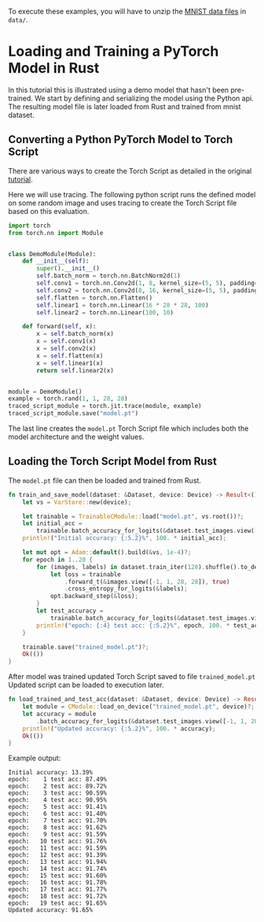 To execute these examples, you will have to unzip the [MNIST data
files](http://yann.lecun.com/exdb/mnist/) in `data/`.

# Loading and Training a PyTorch Model in Rust

In this tutorial this is illustrated using a demo model that hasn't been pre-trained.
We start by defining and serializing the model using the Python api.
The resulting model file is later loaded from Rust and trained from mnist dataset.

## Converting a Python PyTorch Model to Torch Script

There are various ways to create the Torch Script as detailed
in the original [tutorial](https://pytorch.org/tutorials/advanced/cpp_export.html).

Here we will use tracing. The following python script runs the
defined model on some random image and uses tracing to create
the Torch Script file based on this evaluation.

```python
import torch
from torch.nn import Module


class DemoModule(Module):
    def __init__(self):
        super().__init__()
        self.batch_norm = torch.nn.BatchNorm2d(1)
        self.conv1 = torch.nn.Conv2d(1, 8, kernel_size=(5, 5), padding=(2, 2))
        self.conv2 = torch.nn.Conv2d(8, 16, kernel_size=(5, 5), padding=(2, 2))
        self.flatten = torch.nn.Flatten()
        self.linear1 = torch.nn.Linear(16 * 28 * 28, 100)
        self.linear2 = torch.nn.Linear(100, 10)

    def forward(self, x):
        x = self.batch_norm(x)
        x = self.conv1(x)
        x = self.conv2(x)
        x = self.flatten(x)
        x = self.linear1(x)
        return self.linear2(x)


module = DemoModule()
example = torch.rand(1, 1, 28, 28)
traced_script_module = torch.jit.trace(module, example)
traced_script_module.save("model.pt")
```

The last line creates the `model.pt` Torch Script file which includes both the model
architecture and the weight values.

## Loading the Torch Script Model from Rust

The `model.pt` file can then be loaded and trained from Rust.

```rust
fn train_and_save_model(dataset: &Dataset, device: Device) -> Result<(), Box<dyn Error>> {
    let vs = VarStore::new(device);

    let trainable = TrainableCModule::load("model.pt", vs.root())?;
    let initial_acc =
        trainable.batch_accuracy_for_logits(&dataset.test_images.view([-1, 1, 28, 28]), &dataset.test_labels, vs.device(), 1024);
    println!("Initial accuracy: {:5.2}%", 100. * initial_acc);

    let mut opt = Adam::default().build(&vs, 1e-4)?;
    for epoch in 1..20 {
        for (images, labels) in dataset.train_iter(128).shuffle().to_device(vs.device()).take(50) {
            let loss = trainable
                .forward_t(&images.view([-1, 1, 28, 28]), true)
                .cross_entropy_for_logits(&labels);
            opt.backward_step(&loss);
        }
        let test_accuracy =
            trainable.batch_accuracy_for_logits(&dataset.test_images.view([-1, 1, 28, 28]), &dataset.test_labels, vs.device(), 1024);
        println!("epoch: {:4} test acc: {:5.2}%", epoch, 100. * test_accuracy,);
    }

    trainable.save("trained_model.pt")?;
    Ok(())
}
```

After model was trained updated Torch Script saved to file `trained_model.pt` 
Updated script can be loaded to execution later.

```rust
fn load_trained_and_test_acc(dataset: &Dataset, device: Device) -> Result<(), Box<dyn Error>> {
    let module = CModule::load_on_device("trained_model.pt", device)?;
    let accuracy = module
        .batch_accuracy_for_logits(&dataset.test_images.view([-1, 1, 28, 28]), &dataset.test_labels, device, 1024);
    println!("Updated accuracy: {:5.2}%", 100. * accuracy);
    Ok(())
}
```

Example output:

```
Initial accuracy: 13.39%
epoch:    1 test acc: 87.49%
epoch:    2 test acc: 89.72%
epoch:    3 test acc: 90.59%
epoch:    4 test acc: 90.95%
epoch:    5 test acc: 91.41%
epoch:    6 test acc: 91.40%
epoch:    7 test acc: 91.70%
epoch:    8 test acc: 91.62%
epoch:    9 test acc: 91.59%
epoch:   10 test acc: 91.76%
epoch:   11 test acc: 91.59%
epoch:   12 test acc: 91.39%
epoch:   13 test acc: 91.94%
epoch:   14 test acc: 91.74%
epoch:   15 test acc: 91.60%
epoch:   16 test acc: 91.78%
epoch:   17 test acc: 91.77%
epoch:   18 test acc: 91.72%
epoch:   19 test acc: 91.65%
Updated accuracy: 91.65%
```